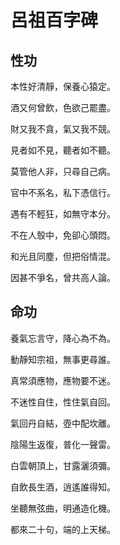 # 呂祖百字碑

## 性功

本性好清靜，保養心猿定。

酒又何曾飲，色欲己罷盡。

財又我不貪，氣又我不競。

見者如不見，聽者如不聽。

莫管他人非，只尋自己病。

官中不系名，私下憑信行。

遇有不輕狂，如無守本分。

不在人彀中，免卻心頭悶。

和光且同塵，但把俗情混。

因甚不爭名，曾共高人論。

## 命功

養氣忘言守，降心為不為。

動靜知宗祖，無事更尋誰。

真常須應物，應物要不迷。

不迷性自住，性住氣自回。

氣回丹自結，壺中配坎離。

陰陽生返復，普化一聲雷。

白雲朝頂上，甘露灑須彌。

自飲長生酒，逍遙誰得知。

坐聽無弦曲，明通造化機。

都來二十句，端的上天梯。